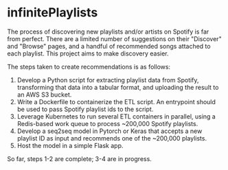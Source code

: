 # infinitePlaylists

The process of discovering new playlists and/or artists on Spotify is far from perfect. There are a limited number of suggestions on their "Discover" and "Browse" pages, and a handful of recommended songs attached to each playlist. This project aims to make discovery easier.

The steps taken to create recommendations is as follows:

1. Develop a Python script for extracting playlist data from Spotify, transforming that data into a tabular format, and uploading the result to an AWS S3 bucket.
2. Write a Dockerfile to containerize the ETL script. An entrypoint should be used to pass Spotify playlist ids to the script.
3. Leverage Kubernetes to run several ETL containers in parallel, using a Redis-based work queue to process ~200,000 Spotify playlists.
4. Develop a seq2seq model in Pytorch or Keras that accepts a new playlist ID as input and recommends one of the ~200,000 playlists.
5. Host the model in a simple Flask app.

So far, steps 1-2 are complete; 3-4 are in progress.





